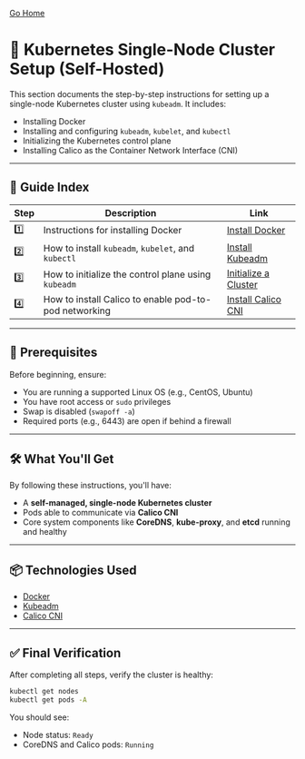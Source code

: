 [Go Home](../README.md)
# 🧭 Kubernetes Single-Node Cluster Setup (Self-Hosted)

This section documents the step-by-step instructions for setting up a single-node Kubernetes cluster using `kubeadm`. It includes:

- Installing Docker
- Installing and configuring `kubeadm`, `kubelet`, and `kubectl`
- Initializing the Kubernetes control plane
- Installing Calico as the Container Network Interface (CNI)

---

## 📁 Guide Index


| Step | Description                             | Link                                                     |
| ---- | --------------------------------------- | -------------------------------------------------------- |
| 1️⃣  | Instructions for installing Docker       | [Install Docker](./docs/Install-docker.md) |
| 2️⃣  | How to install `kubeadm`, `kubelet`, and `kubectl` | [Install Kubeadm](./docs/install-kubeadm.md) |
| 3️⃣  | How to initialize the control plane using `kubeadm` | [Initialize a Cluster](./docs/create-cluster-with-kubeadm.md) |
| 4️⃣  | How to install Calico to enable pod-to-pod networking | [Install Calico CNI](./docs/install-calico-cni.md) |


---

## 🔧 Prerequisites

Before beginning, ensure:

- You are running a supported Linux OS (e.g., CentOS, Ubuntu)
- You have root access or `sudo` privileges
- Swap is disabled (`swapoff -a`)
- Required ports (e.g., 6443) are open if behind a firewall

---

## 🛠️ What You'll Get

By following these instructions, you'll have:

- A **self-managed, single-node Kubernetes cluster**
- Pods able to communicate via **Calico CNI**
- Core system components like **CoreDNS**, **kube-proxy**, and **etcd** running and healthy

---

## 📦 Technologies Used

- [Docker](https://docs.docker.com/)
- [Kubeadm](https://kubernetes.io/docs/setup/production-environment/tools/kubeadm/)
- [Calico CNI](https://docs.tigera.io/calico/latest/getting-started/kubernetes/self-managed-onprem/onpremises)

---

## ✅ Final Verification

After completing all steps, verify the cluster is healthy:

```bash
kubectl get nodes
kubectl get pods -A
````

You should see:

* Node status: `Ready`
* CoreDNS and Calico pods: `Running`

```
